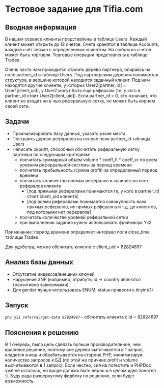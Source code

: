 # Тестовое задание для Tifia.com

## Вводная информация
В нашем сервисе клиенты представлены в таблице Users. Каждый клиент может открыть до 12 счетов. Счета хранятся в таблице Accounts, каждый счёт связан с определенным клиентом. На любом из счетов может быть торговля. Торговые операции представлены в таблице Trades.

Очень часто нам приходится строить дерево партнера, опираясь на поле partner_id в таблице Users. Под партнерским деревом понимается структура, в вершине которой находится заданный клиент. Под ним находятся другие клиенты, у которых User2[partner_id] = User1[client_uid], у User2 могут быть еще рефералы (те, у кого в partner_id стоит User2[client_uid]). Если partner_id = 0, это означает, что клиент не входит ни в чью реферальную сетку, но может быть корнем своей сети.

## Задачи
+ Проанализировать базу данных, указать узкие места.
+ Построить дерево рефералов на основе поля partner_id таблицы Users
+ Написать скрипт, способный обсчитать реферальную сетку партнера по следующим критериям:
    + посчитать суммарный объем volume * coeff_h * coeff_cr по всем уровням реферральной системы за период времени
    + посчитать прибыльность (сумма profit) за определенный период времени
    + посчитать количество прямых рефералов и количество всех рефералов клиента
        + [под прямыми рефералами понимаются те, у кого в partner_id стоит client_uid клиента]
        + [под всеми рефералами понимается совокупность всех прямых рефералов, их прямых рефералов и т.д. до клиентов, под которыми нет рефералов]
    + посчитать количество уровней реферальной сетки
    + при выполнении задания нужно использовать фреймворк Yii2
    
Примечание: период времени определяет интервал поля close_time таблицы Trades

Для удобства, можно обсчитать клиента с client_uid = 82824897

## Анализ базы данных
+ Отсутсвтие индексов/внешних ключей
+ Нарушение 3NF (например, атрибуты id -> country являются транзитивно зависимыми)
+ Для gender лучше использовать ENUM, status привести к tinyint(1)

## Запуск  
`php yii referral/get-data 82824897` - обсчитать клиента с id = 82824897 

## Пояснения к решению
В 1 очередь, была цель сделать больше производительное, чем красивое решение, поэтому все дерево вытягивается в 1 запрос, кладется в кеш и обрабатывается на стороне PHP, минимизируя количество запросов к БД (по этой же причине profit и volume высчитываются в 1 запрос). Если честно, сил на потестить и PHPDoc уже не осталось, но вроде должно быть верно и в целом идея понятна :). Буду рада развернутому фидбеку по решению, если будет возможность.
  